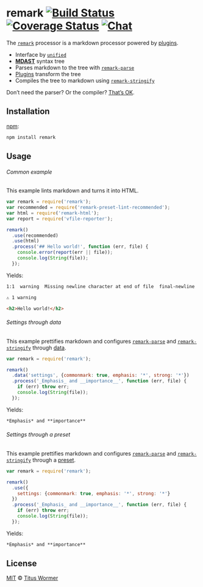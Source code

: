 # remark [![Build Status][build-badge]][build-status] [![Coverage Status][coverage-badge]][coverage-status] [![Chat][chat-badge]][chat]

The [`remark`][remark] processor is a markdown processor powered by
[plugins][].

*   Interface by [`unified`][unified]
*   [**MDAST**][mdast] syntax tree
*   Parses markdown to the tree with [`remark-parse`][parse]
*   [Plugins][] transform the tree
*   Compiles the tree to markdown using [`remark-stringify`][stringify]

Don’t need the parser?  Or the compiler?  [That’s OK][unified-usage].

## Installation

[npm][]:

```sh
npm install remark
```

## Usage

###### Common example

This example lints markdown and turns it into HTML.

```js
var remark = require('remark');
var recommended = require('remark-preset-lint-recommended');
var html = require('remark-html');
var report = require('vfile-reporter');

remark()
  .use(recommended)
  .use(html)
  .process('## Hello world!', function (err, file) {
    console.error(report(err || file));
    console.log(String(file));
  });
```

Yields:

```txt
1:1  warning  Missing newline character at end of file  final-newline  remark-lint

⚠ 1 warning
```

```html
<h2>Hello world!</h2>
```

###### Settings through data

This example prettifies markdown and configures [`remark-parse`][parse] and
[`remark-stringify`][stringify] through [data][].

```js
var remark = require('remark');

remark()
  .data('settings', {commonmark: true, emphasis: '*', strong: '*'})
  .process('_Emphasis_ and __importance__', function (err, file) {
    if (err) throw err;
    console.log(String(file));
  });
```

Yields:

```markdown
*Emphasis* and **importance**
```

###### Settings through a preset

This example prettifies markdown and configures [`remark-parse`][parse] and
[`remark-stringify`][stringify] through a [preset][].

```js
var remark = require('remark');

remark()
  .use({
    settings: {commonmark: true, emphasis: '*', strong: '*'}
  })
  .process('_Emphasis_ and __importance__', function (err, file) {
    if (err) throw err;
    console.log(String(file));
  });
```

Yields:

```markdown
*Emphasis* and **importance**
```

## License

[MIT][license] © [Titus Wormer][author]

<!-- Definitions -->

[build-badge]: https://img.shields.io/travis/remarkjs/remark.svg

[build-status]: https://travis-ci.org/remarkjs/remark

[coverage-badge]: https://img.shields.io/codecov/c/github/remarkjs/remark.svg

[coverage-status]: https://codecov.io/github/remarkjs/remark

[chat-badge]: https://img.shields.io/gitter/room/remarkjs/Lobby.svg

[chat]: https://gitter.im/remarkjs/Lobby

[license]: https://github.com/remarkjs/remark/blob/master/LICENSE

[author]: http://wooorm.com

[npm]: https://docs.npmjs.com/cli/install

[remark]: https://github.com/remarkjs/remark

[unified]: https://github.com/unifiedjs/unified

[mdast]: https://github.com/syntax-tree/mdast

[parse]: https://github.com/remarkjs/remark/blob/master/packages/remark-parse

[stringify]: https://github.com/remarkjs/remark/blob/master/packages/remark-stringify

[plugins]: https://github.com/remarkjs/remark/blob/master/doc/plugins.md

[unified-usage]: https://github.com/unifiedjs/unified#usage

[preset]: https://github.com/unifiedjs/unified#preset

[data]: https://github.com/unifiedjs/unified#processordatakey-value
